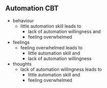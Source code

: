 ## Automation CBT

- behaviour
  - little automation skill leads to
    - lack of automation willingness and
    - feeling overwhelmed
- feelings
  - feeling overwhelmed leads to
    - little automation skill and
    - lack of automation willingness
- thoughts
  - lack of automation willingness leads to
    - little automation skill and
    - feeling overwhelmed
